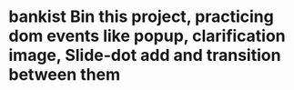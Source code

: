 # bankist Bin this project, practicing dom events like popup, clarification image, Slide-dot add and transition between them
